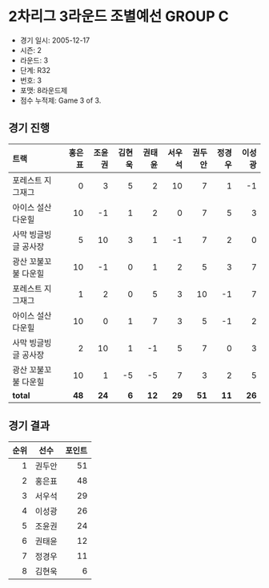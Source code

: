 # 2차리그 3라운드 조별예선 GROUP C

- 경기 일시: 2005-12-17
- 시즌: 2
- 라운드: 3
- 단계: R32
- 번호: 3
- 포맷: 8라운드제
- 점수 누적제: Game 3 of 3.





## 경기 진행

| 트랙 | 홍은표 | 조윤권 | 김현욱 | 권태윤 | 서우석 | 권두안 | 정경우 | 이성광 |
|:---|---:|---:|---:|---:|---:|---:|---:|---:|
| 포레스트 지그재그 | 0 | 3 | 5 | 2 | 10 | 7 | 1 | -1 |
| 아이스 설산 다운힐 | 10 | -1 | 1 | 2 | 0 | 7 | 5 | 3 |
| 사막 빙글빙글 공사장 | 5 | 10 | 3 | 1 | -1 | 7 | 2 | 0 |
| 광산 꼬불꼬불 다운힐 | 10 | -1 | 0 | 1 | 2 | 5 | 3 | 7 |
| 포레스트 지그재그 | 1 | 2 | 0 | 5 | 3 | 10 | -1 | 7 |
| 아이스 설산 다운힐 | 10 | 0 | 1 | 7 | 3 | 5 | -1 | 2 |
| 사막 빙글빙글 공사장 | 2 | 10 | 1 | -1 | 5 | 7 | 0 | 3 |
| 광산 꼬불꼬불 다운힐 | 10 | 1 | -5 | -5 | 7 | 3 | 2 | 5 |
| __total__ | __48__ | __24__ | __6__ | __12__ | __29__ | __51__ | __11__ | __26__ |




## 경기 결과

| 순위 | 선수 | 포인트 |
|---:|:---:|---:|
| 1 | 권두안 | 51 |
| 2 | 홍은표 | 48 |
| 3 | 서우석 | 29 |
| 4 | 이성광 | 26 |
| 5 | 조윤권 | 24 |
| 6 | 권태윤 | 12 |
| 7 | 정경우 | 11 |
| 8 | 김현욱 | 6 |

